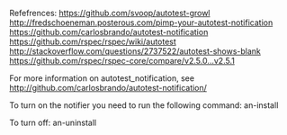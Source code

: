 Refefrences:
https://github.com/svoop/autotest-growl
http://fredschoeneman.posterous.com/pimp-your-autotest-notification
https://github.com/carlosbrando/autotest-notification
https://github.com/rspec/rspec/wiki/autotest
http://stackoverflow.com/questions/2737522/autotest-shows-blank
https://github.com/rspec/rspec-core/compare/v2.5.0...v2.5.1

For more information on autotest_notification, see http://github.com/carlosbrando/autotest-notification/

To turn on the notifier you need to run the following command:
  an-install

To turn off:
  an-uninstall
